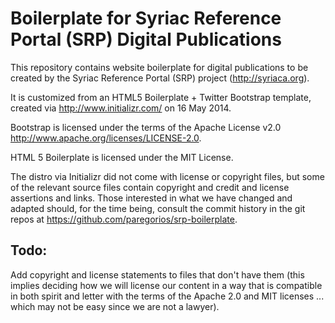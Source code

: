 Boilerplate for Syriac Reference Portal (SRP) Digital Publications
====================================================================

This repository contains website boilerplate for digital publications
to be created by the Syriac Reference Portal (SRP) project 
(http://syriaca.org). 

It is customized from an HTML5 Boilerplate + Twitter Bootstrap 
template, created via http://www.initializr.com/ on 16 May 2014.

Bootstrap is licensed under the terms of the Apache License v2.0
http://www.apache.org/licenses/LICENSE-2.0.

HTML 5 Boilerplate is licensed under the MIT License.

The distro via Initializr did not come with license or copyright 
files, but some of the relevant source files contain copyright
and credit and license assertions and links. Those interested in
what we have changed and adapted should, for the time being, 
consult the commit history in the git repos at 
https://github.com/paregorios/srp-boilerplate.

Todo:
------

Add copyright and license statements to files that don't have
them (this implies deciding how we will license our content
in a way that is compatible in both spirit and letter with the
terms of the Apache 2.0 and MIT licenses ... which may not be
easy since we are not a lawyer).



